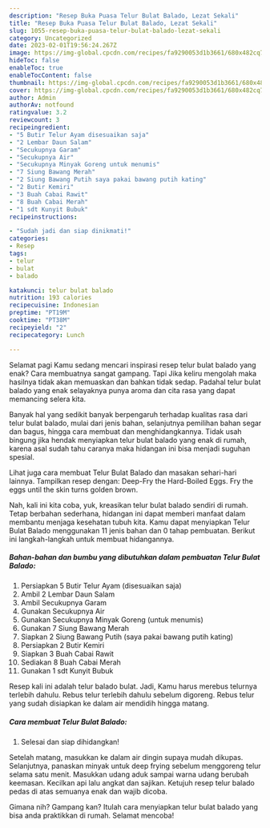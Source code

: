 ```yaml
---
description: "Resep Buka Puasa Telur Bulat Balado, Lezat Sekali"
title: "Resep Buka Puasa Telur Bulat Balado, Lezat Sekali"
slug: 1055-resep-buka-puasa-telur-bulat-balado-lezat-sekali
category: Uncategorized
date: 2023-02-01T19:56:24.267Z
image: https://img-global.cpcdn.com/recipes/fa9290053d1b3661/680x482cq70/telur-bulat-balado-foto-resep-utama.jpg
hideToc: false
enableToc: true
enableTocContent: false
thumbnail: https://img-global.cpcdn.com/recipes/fa9290053d1b3661/680x482cq70/telur-bulat-balado-foto-resep-utama.jpg
cover: https://img-global.cpcdn.com/recipes/fa9290053d1b3661/680x482cq70/telur-bulat-balado-foto-resep-utama.jpg
author: Admin
authorAv: notfound
ratingvalue: 3.2
reviewcount: 3
recipeingredient:
- "5 Butir Telur Ayam disesuaikan saja"
- "2 Lembar Daun Salam"
- "Secukupnya Garam"
- "Secukupnya Air"
- "Secukupnya Minyak Goreng untuk menumis"
- "7 Siung Bawang Merah"
- "2 Siung Bawang Putih saya pakai bawang putih kating"
- "2 Butir Kemiri"
- "3 Buah Cabai Rawit"
- "8 Buah Cabai Merah"
- "1 sdt Kunyit Bubuk"
recipeinstructions:

- "Sudah jadi dan siap dinikmati!"
categories:
- Resep
tags:
- telur
- bulat
- balado

katakunci: telur bulat balado 
nutrition: 193 calories
recipecuisine: Indonesian
preptime: "PT19M"
cooktime: "PT38M"
recipeyield: "2"
recipecategory: Lunch

---
```



Selamat pagi Kamu sedang mencari inspirasi resep telur bulat balado yang enak? Cara membuatnya sangat gampang. Tapi Jika keliru mengolah maka hasilnya tidak akan memuaskan dan bahkan tidak sedap. Padahal telur bulat balado yang enak selayaknya punya aroma dan cita rasa yang dapat memancing selera kita.


Banyak hal yang sedikit banyak berpengaruh terhadap kualitas rasa dari telur bulat balado, mulai dari jenis bahan, selanjutnya pemilihan bahan segar dan bagus, hingga cara membuat dan menghidangkannya. Tidak usah bingung jika hendak menyiapkan telur bulat balado yang enak di rumah, karena asal sudah tahu caranya maka hidangan ini bisa menjadi suguhan spesial.

Lihat juga cara membuat Telur Bulat Balado dan masakan sehari-hari lainnya. Tampilkan resep dengan: Deep-Fry the Hard-Boiled Eggs. Fry the eggs until the skin turns golden brown.


Nah, kali ini kita coba, yuk, kreasikan telur bulat balado sendiri di rumah. Tetap berbahan sederhana, hidangan ini dapat memberi manfaat dalam membantu menjaga kesehatan tubuh kita. Kamu dapat menyiapkan Telur Bulat Balado menggunakan 11 jenis bahan dan 0 tahap pembuatan. Berikut ini langkah-langkah untuk membuat hidangannya.

<!--inarticleads1-->

##### Bahan-bahan dan bumbu yang dibutuhkan dalam pembuatan Telur Bulat Balado:

1. Persiapkan 5 Butir Telur Ayam (disesuaikan saja)
1. Ambil 2 Lembar Daun Salam
1. Ambil Secukupnya Garam
1. Gunakan Secukupnya Air
1. Gunakan Secukupnya Minyak Goreng (untuk menumis)
1. Gunakan 7 Siung Bawang Merah
1. Siapkan 2 Siung Bawang Putih (saya pakai bawang putih kating)
1. Persiapkan 2 Butir Kemiri
1. Siapkan 3 Buah Cabai Rawit
1. Sediakan 8 Buah Cabai Merah
1. Gunakan 1 sdt Kunyit Bubuk


Resep kali ini adalah telur balado bulat. Jadi, Kamu harus merebus telurnya terlebih dahulu. Rebus telur terlebih dahulu sebelum digoreng. Rebus telur yang sudah disiapkan ke dalam air mendidih hingga matang. 

<!--inarticleads2-->

##### Cara membuat Telur Bulat Balado:


1. Selesai dan siap dihidangkan!

Setelah matang, masukkan ke dalam air dingin supaya mudah dikupas. Selanjutnya, panaskan minyak untuk deep frying sebelum menggoreng telur selama satu menit. Masukkan udang aduk sampai warna udang berubah keemasan. Kecilkan api lalu angkat dan sajikan. Ketujuh resep telur balado pedas di atas semuanya enak dan wajib dicoba. 

Gimana nih? Gampang kan? Itulah cara menyiapkan telur bulat balado yang bisa anda praktikkan di rumah. Selamat mencoba!
